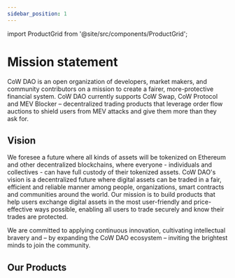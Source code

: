 ```yaml
---
sidebar_position: 1
---
```


import ProductGrid from '@site/src/components/ProductGrid';

# Mission statement

CoW DAO is an open organization of developers, market makers, and community contributors on a mission to create a fairer, more-protective financial system. CoW DAO currently supports CoW Swap, CoW Protocol and MEV Blocker – decentralized trading products that leverage order flow auctions to shield users from MEV attacks and give them more than they ask for.

## Vision

We foresee a future where all kinds of assets will be tokenized on Ethereum and other decentralized blockchains, where everyone - individuals and collectives - can have full custody of their tokenized assets. CoW DAO's vision is a decentralized future where digital assets can be traded in a fair, efficient and reliable manner among people, organizations, smart contracts and communities around the world. Our mission is to build products that help users exchange digital assets in the most user-friendly and price-effective ways possible, enabling all users to trade securely and know their trades are protected.

We are committed to applying continuous innovation, cultivating intellectual bravery and – by expanding the CoW DAO ecosystem – inviting the brightest minds to join the community.

## Our Products

<ProductGrid />
